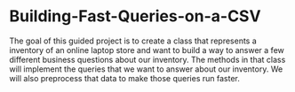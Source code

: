 # Building-Fast-Queries-on-a-CSV
The goal of this guided project is to create a class that represents a inventory of an online laptop store and want to build a way to answer a few different business questions about our inventory. The methods in that class will implement the queries that we want to answer about our inventory. We will also preprocess that data to make those queries run faster.
